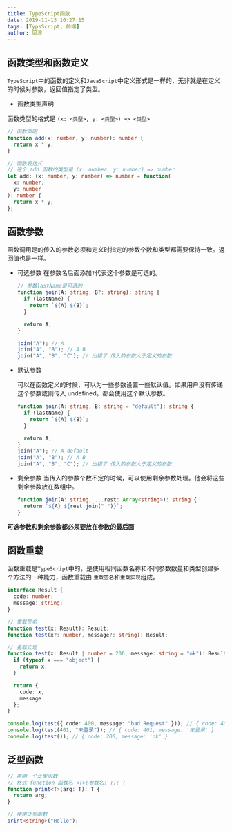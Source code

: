 ```yaml
---
title: TypeScript函数
date: 2019-11-13 10:27:15
tags: [TypsScript, 前端]
author: 周浪
---
```


## 函数类型和函数定义

`TypeScript`中的函数的定义和`JavaScript`中定义形式是一样的，无非就是在定义的时候对参数，返回值指定了类型。

<!-- more -->

- 函数类型声明

函数类型的格式是 `(x: <类型>, y: <类型>) => <类型>`

```typescript
// 函数声明
function add(x: number, y: number): number {
  return x * y;
}

// 函数表达式
// 这个 add 函数的类型是 (x: number, y: number) => number
let add: (x: number, y: number) => number = function(
  x: number,
  y: number
): number {
  return x * y;
};
```

## 函数参数

函数调用是的传入的参数必须和定义时指定的参数个数和类型都需要保持一致。返回值也是一样。

- 可选参数
  在参数名后面添加`?`代表这个参数是可选的。

  ```typescript
  // 参数lastName是可选的
  function join(A: string, B?: string): string {
    if (lastName) {
      return `${A} ${B}`;
    }

    return A;
  }

  join("A"); // A
  join("A", "B"); // A B
  join("A", "B", "C"); // 出错了 传入的参数大于定义的参数
  ```

- 默认参数

  可以在函数定义的时候，可以为一些参数设置一些默认值。如果用户没有传递这个参数或则传入 undefined。都会使用这个默认参数。

  ```typescript
  function join(A: string, B: string = "default"): string {
    if (lastName) {
      return `${A} ${B}`;
    }

    return A;
  }
  join("A"); // A default
  join("A", "B"); // A B
  join("A", "B", "C"); // 出错了 传入的参数大于定义的参数
  ```

- 剩余参数
  当传入的参数个数不定的时候，可以使用剩余参数处理。他会将这些剩余参数放在数组中。

  ```typescript
  function join(A: string, ...rest: Array<string>): string {
    return `${A} ${rest.join(" ")}`;
  }
  ```

**可选参数和剩余参数都必须要放在参数的最后面**

## 函数重载

函数重载是`TypeScript`中的，是使用相同函数名称和不同参数数量和类型创建多个方法的一种能力，函数重载由 `重载签名`和`重载实现`组成。

```typescript
interface Result {
  code: number;
  message: string;
}

// 重载签名
function test(x: Result): Result;
function test(x?: number, message?: string): Result;

// 重载实现
function test(x: Result | number = 200, message: string = "ok"): Result {
  if (typeof x === "object") {
    return x;
  }

  return {
    code: x,
    message
  };
}

console.log(test({ code: 400, message: "bad Request" })); // { code: 400, message: 'bad Request' }
console.log(test(401, "未登录")); // { code: 401, message: '未登录' }
console.log(test()); // { code: 200, message: 'ok' }
```

## 泛型函数

```typescript
// 声明一个泛型函数
// 格式 function 函数名 <T>(参数名: T): T
function print<T>(arg: T): T {
  return arg;
}

// 使用泛型函数
print<string>("Hello");
```